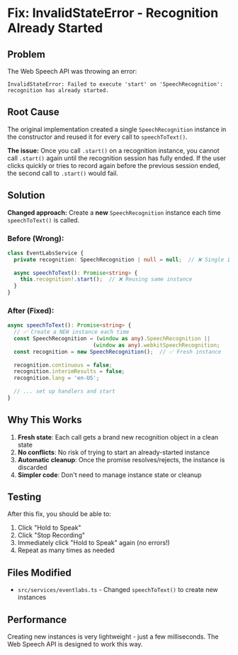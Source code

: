 # Fix: InvalidStateError - Recognition Already Started

## Problem

The Web Speech API was throwing an error:
```
InvalidStateError: Failed to execute 'start' on 'SpeechRecognition': 
recognition has already started.
```

## Root Cause

The original implementation created a single `SpeechRecognition` instance in the constructor and reused it for every call to `speechToText()`. 

**The issue:** Once you call `.start()` on a recognition instance, you cannot call `.start()` again until the recognition session has fully ended. If the user clicks quickly or tries to record again before the previous session ended, the second call to `.start()` would fail.

## Solution

**Changed approach:** Create a **new** `SpeechRecognition` instance each time `speechToText()` is called.

### Before (Wrong):
```typescript
class EventLabsService {
  private recognition: SpeechRecognition | null = null;  // ❌ Single instance
  
  async speechToText(): Promise<string> {
    this.recognition!.start();  // ❌ Reusing same instance
  }
}
```

### After (Fixed):
```typescript
async speechToText(): Promise<string> {
  // ✅ Create a NEW instance each time
  const SpeechRecognition = (window as any).SpeechRecognition || 
                           (window as any).webkitSpeechRecognition;
  const recognition = new SpeechRecognition();  // ✅ Fresh instance
  
  recognition.continuous = false;
  recognition.interimResults = false;
  recognition.lang = 'en-US';
  
  // ... set up handlers and start
}
```

## Why This Works

1. **Fresh state**: Each call gets a brand new recognition object in a clean state
2. **No conflicts**: No risk of trying to start an already-started instance
3. **Automatic cleanup**: Once the promise resolves/rejects, the instance is discarded
4. **Simpler code**: Don't need to manage instance state or cleanup

## Testing

After this fix, you should be able to:
1. Click "Hold to Speak"
2. Click "Stop Recording" 
3. Immediately click "Hold to Speak" again (no errors!)
4. Repeat as many times as needed

## Files Modified

- `src/services/eventlabs.ts` - Changed `speechToText()` to create new instances

## Performance

Creating new instances is very lightweight - just a few milliseconds. The Web Speech API is designed to work this way.
